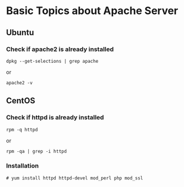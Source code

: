 # Basic Topics about Apache Server

## Ubuntu

### Check if apache2 is already installed
```
dpkg --get-selections | grep apache
```
or
```
apache2 -v
```

## CentOS

### Check if httpd is already installed
```
rpm -q httpd
```
or
```
rpm -qa | grep -i httpd
```
### Installation
```
# yum install httpd httpd-devel mod_perl php mod_ssl
```
